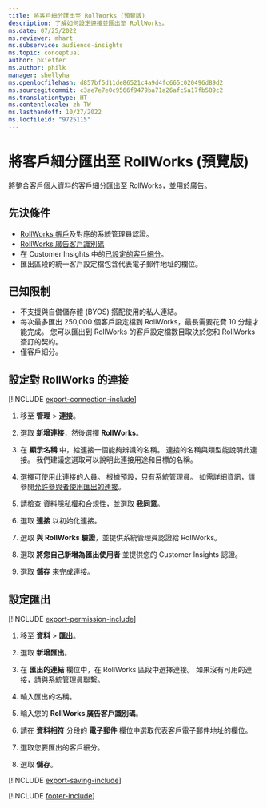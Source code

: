 ```yaml
---
title: 將客戶細分匯出至 RollWorks (預覽版)
description: 了解如何設定連接並匯出至 RollWorks。
ms.date: 07/25/2022
ms.reviewer: mhart
ms.subservice: audience-insights
ms.topic: conceptual
author: pkieffer
ms.author: philk
manager: shellyha
ms.openlocfilehash: d857bf5d11de86521c4a9d4fc665c020496d89d2
ms.sourcegitcommit: c3ae7e7e0c9566f9479ba71a26afc5a17fb589c2
ms.translationtype: HT
ms.contentlocale: zh-TW
ms.lasthandoff: 10/27/2022
ms.locfileid: "9725115"
---
```

# <a name="export-segments-to-rollworks-preview"></a>將客戶細分匯出至 RollWorks (預覽版)

將整合客戶個人資料的客戶細分匯出至 RollWorks，並用於廣告。

## <a name="prerequisites"></a>先決條件

- [RollWorks 帳戶](https://www.rollworks.com/)及對應的系統管理員認證。
- [RollWorks 廣告客戶識別碼](https://help.adroll.com/hc/articles/212011838-Advertiser-Profiles)
- 在 Customer Insights 中的[已設定的客戶細分](segments.md)。
- 匯出區段的統一客戶設定檔包含代表電子郵件地址的欄位。

## <a name="known-limitations"></a>已知限制

- 不支援與自備儲存體 (BYOS) 搭配使用的私人連結。
- 每次最多匯出 250,000 個客戶設定檔到 RollWorks，最長需要花費 10 分鐘才能完成。 您可以匯出到 RollWorks 的客戶設定檔數目取決於您和 RollWorks 簽訂的契約。
- 僅客戶細分。

## <a name="set-up-connection-to-rollworks"></a>設定對 RollWorks 的連接

[!INCLUDE [export-connection-include](includes/export-connection-admn.md)]

1. 移至 **管理** > **連接**。

1. 選取 **新增連接**，然後選擇 **RollWorks**。

1. 在 **顯示名稱** 中，給連接一個能夠辨識的名稱。 連接的名稱與類型能說明此連接。 我們建議您選取可以說明此連接用途和目標的名稱。

1. 選擇可使用此連接的人員。  根據預設，只有系統管理員。 如需詳細資訊，請參閱[允許參與者使用匯出的連接](connections.md#allow-contributors-to-use-a-connection-for-exports)。

1. 請檢查 [資料隱私權和合規性](connections.md#data-privacy-and-compliance)，並選取 **我同意**。

1. 選取 **連接** 以初始化連接。

1. 選取 **與 RollWorks 驗證**，並提供系統管理員認證給 RollWorks。

1. 選取 **將您自己新增為匯出使用者** 並提供您的 Customer Insights 認證。

1. 選取 **儲存** 來完成連接。

## <a name="configure-an-export"></a>設定匯出

[!INCLUDE [export-permission-include](includes/export-permission.md)]

1. 移至 **資料** > **匯出**。

1. 選取 **新增匯出**。

1. 在 **匯出的連結** 欄位中，在 RollWorks 區段中選擇連接。 如果沒有可用的連接，請與系統管理員聯繫。

1. 輸入匯出的名稱。

1. 輸入您的 **RollWorks 廣告客戶識別碼**。

1. 請在 **資料相符** 分段的 **電子郵件** 欄位中選取代表客戶電子郵件地址的欄位。

1. 選取您要匯出的客戶細分。

1. 選取 **儲存**。

[!INCLUDE [export-saving-include](includes/export-saving.md)]

[!INCLUDE [footer-include](includes/footer-banner.md)]
